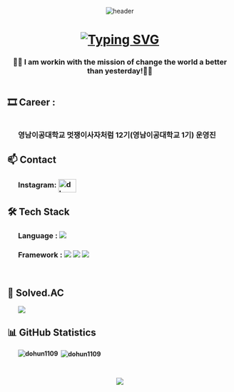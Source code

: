 <p align="center"><img src="https://capsule-render.vercel.app/api?type=waving&amp;color=gradient&amp;section=header&amp;height=130&amp;animation=twinkling&amp;" alt=header></p>
<h1 align="center">
    <a href="https://git.io/typing-svg"><img src="https://readme-typing-svg.demolab.com?font=Protest+Strike&size=25&duration=2500&pause=1500&color=7BC9AF&background=9A41FF00&center=true&vCenter=true&random=false&width=435&lines=%F0%9F%91%8B+Welcome+To+DOHUN1109'+Github+%F0%9F%91%8B" alt="Typing SVG" /></a>
</h1>

<h3 align="center">
    👨‍💻 I am workin with the mission of change the world a better than yesterday!👨‍💻 
</h3>
  
<h2 style="display: inline-block; vertical-align: middle;"> 🎞 Career : </h2>
<ul><h3 align="left"><strong>
        영남이공대학교 멋쟁이사자처럼 12기(영남이공대학교 1기) 운영진</h3>
</ul>

<h2>📫 Contact</h2>
<ul>
<h3 align="left"><strong>Instagram:
<a href="https://instagram.com/dh._.n1109k" target="blank"><img align="center" src="https://raw.githubusercontent.com/rahuldkjain/github-profile-readme-generator/master/src/images/icons/Social/instagram.svg" alt="dh._.n1109k" height="30" width="40" />
</a>
</h3></ul>  

<h2>🛠 Tech Stack</h2>
<ul>
<h3 align="left"><strong>Language : 
  <img src="https://img.shields.io/badge/java-007396?style=for-the-badge&logo=java&logoColor=white"></h3>
  <h3 align="left" height="20"><strong>Framework : 
  <img src="https://img.shields.io/badge/mysql-4479A1?style=for-the-badge&logo=mysql&logoColor=white">
  <img src="https://img.shields.io/badge/spring-6DB33F?style=for-the-badge&logo=spring&logoColor=white"> 
  <img src="https://img.shields.io/badge/Spring%20Boot-%236DB33F?style=for-the-badge&logo=Spring%20Boot&logoColor=white"> 
  </h3>
</ul>
<br>
<h2>🏅 Solved.AC</h2>
<ul>
    <img src="http://mazassumnida.wtf/api/v2/generate_badge?boj=dohun1109">

</ul>

<h2>📊 GitHub Statistics</h2>
<ul>
<p><img align="left" src="https://github-readme-stats.vercel.app/api/top-langs?username=dohun1109&show_icons=true&locale=en&layout=compact&theme=ambient_gradient" alt="dohun1109" /></p>

<p>&nbsp;<img align="center" src="https://github-readme-stats.vercel.app/api?username=dohun1109&show_icons=true&locale=en&theme=ambient_gradient" alt="dohun1109" /></p>

<!--<p><img align="center" src="https://github-readme-streak-stats.herokuapp.com/?user=dohun1109&theme=ambient_gradient" alt="dohun1109" /></p>-->
</ul>
</br>


<p align="center"><img src="https://capsule-render.vercel.app/api?type=waving&height=200&color=gradient&reversal=true&section=footer"></p>




